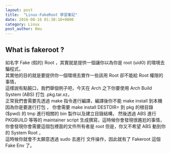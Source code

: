 ```yaml
---
layout: post
title:  "Linux-FakeRoot 學習筆記" 
date: 2016-08-16 01:30:10+0800
category: Linux
post_author: 0mu
---
```

What is fakeroot ? 
--
如名字 Fake (假的) Root ，其實就是提供一個讓你以為你是 root (uid0) 的環境去騙程式，    
其實他的目的就是要提供你一個環境去實作一些該用 Root 卻不能給 Root 權限的事情，    
這樣說有點饒口，我們舉個例子吧，今天在 Arch 之下你要使用 Arch Build System (ABS) 打包 .pkg.tar.xz，    
正常我們會需要先透過 make 指令進行編譯，編譯後你不能 make install 到本機因為你是要進行打包 ， 
你會需要 make install DESTDIR= 到 pkg 的根目錄 ($pwd) 的 tmp 進行相關的 bin 製作以及建立目錄結構，
然後透過 ABS 進行 PKGBUILD 等等的 maintainer script 生成撰寫，這時候你會發現很尷尬的事情，    
你會發現你會需要這個包裡面的文件所有者是 root 但是，你又不希望 ABS 動到你的 System Root ，    
這時候你就會不太願意透過 sudo 去進行 文件操作，因此就有了 Fakeroot 這個 Fake Env 了。




